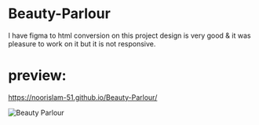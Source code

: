# Beauty-Parlour
I have figma to html conversion on this project design is very good &amp; it was pleasure to work on it but it is not
responsive.
# preview:    
https://noorislam-51.github.io/Beauty-Parlour/

![Beauty Parlour ](https://github.com/Noorislam-51/Beauty-Parlour/assets/172569034/c27fe5b4-3504-4fb6-96c8-95084ebfeec8)
